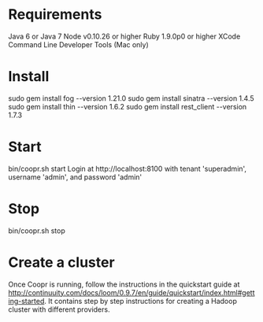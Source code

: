 Requirements
============
Java 6 or Java 7
Node v0.10.26 or higher
Ruby 1.9.0p0 or higher
XCode Command Line Developer Tools (Mac only)

Install
======
sudo gem install fog --version 1.21.0
sudo gem install sinatra --version 1.4.5
sudo gem install thin --version 1.6.2
sudo gem install rest_client --version 1.7.3

Start
=====
bin/coopr.sh start
Login at http://localhost:8100 with tenant 'superadmin', username 'admin', and password 'admin'

Stop
=====
bin/coopr.sh stop

Create a cluster
================
Once Coopr is running, follow the instructions in the quickstart guide at 
http://continuuity.com/docs/loom/0.9.7/en/guide/quickstart/index.html#getting-started.
It contains step by step instructions for creating a Hadoop cluster with different providers.

